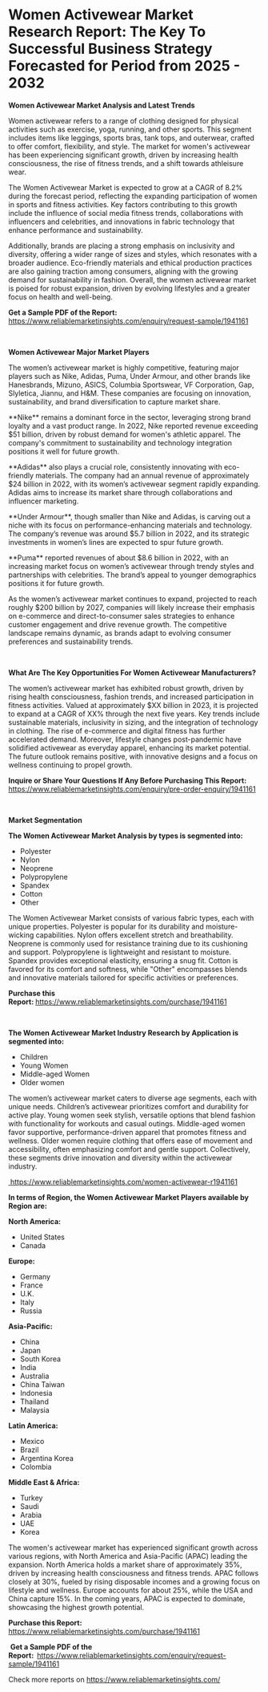 <p><h1>Women Activewear Market Research Report: The Key To Successful Business Strategy Forecasted for Period from 2025 - 2032</h1></p><p><strong>Women Activewear Market Analysis and Latest Trends</strong></p>
<p><p>Women activewear refers to a range of clothing designed for physical activities such as exercise, yoga, running, and other sports. This segment includes items like leggings, sports bras, tank tops, and outerwear, crafted to offer comfort, flexibility, and style. The market for women's activewear has been experiencing significant growth, driven by increasing health consciousness, the rise of fitness trends, and a shift towards athleisure wear.</p><p>The Women Activewear Market is expected to grow at a CAGR of 8.2% during the forecast period, reflecting the expanding participation of women in sports and fitness activities. Key factors contributing to this growth include the influence of social media fitness trends, collaborations with influencers and celebrities, and innovations in fabric technology that enhance performance and sustainability. </p><p>Additionally, brands are placing a strong emphasis on inclusivity and diversity, offering a wider range of sizes and styles, which resonates with a broader audience. Eco-friendly materials and ethical production practices are also gaining traction among consumers, aligning with the growing demand for sustainability in fashion. Overall, the women activewear market is poised for robust expansion, driven by evolving lifestyles and a greater focus on health and well-being.</p></p>
<p><strong>Get a Sample PDF of the Report:&nbsp;</strong> <a href="https://www.reliablemarketinsights.com/enquiry/request-sample/1941161?utm_campaign=2535&utm_medium=2&utm_source=Github&utm_content=ia&utm_term=05042025&utm_id=women-activewear">https://www.reliablemarketinsights.com/enquiry/request-sample/1941161</a></p>
<p>&nbsp;</p>
<p><strong>Women Activewear Major Market Players</strong></p>
<p><p>The women’s activewear market is highly competitive, featuring major players such as Nike, Adidas, Puma, Under Armour, and other brands like Hanesbrands, Mizuno, ASICS, Columbia Sportswear, VF Corporation, Gap, Slyletica, Jiannu, and H&M. These companies are focusing on innovation, sustainability, and brand diversification to capture market share.</p><p>**Nike** remains a dominant force in the sector, leveraging strong brand loyalty and a vast product range. In 2022, Nike reported revenue exceeding $51 billion, driven by robust demand for women's athletic apparel. The company's commitment to sustainability and technology integration positions it well for future growth.</p><p>**Adidas** also plays a crucial role, consistently innovating with eco-friendly materials. The company had an annual revenue of approximately $24 billion in 2022, with its women’s activewear segment rapidly expanding. Adidas aims to increase its market share through collaborations and influencer marketing.</p><p>**Under Armour**, though smaller than Nike and Adidas, is carving out a niche with its focus on performance-enhancing materials and technology. The company’s revenue was around $5.7 billion in 2022, and its strategic investments in women’s lines are expected to spur future growth.</p><p>**Puma** reported revenues of about $8.6 billion in 2022, with an increasing market focus on women’s activewear through trendy styles and partnerships with celebrities. The brand’s appeal to younger demographics positions it for future growth.</p><p>As the women’s activewear market continues to expand, projected to reach roughly $200 billion by 2027, companies will likely increase their emphasis on e-commerce and direct-to-consumer sales strategies to enhance customer engagement and drive revenue growth. The competitive landscape remains dynamic, as brands adapt to evolving consumer preferences and sustainability trends.</p></p>
<p>&nbsp;</p>
<p><strong>What Are The Key Opportunities For Women Activewear Manufacturers?</strong></p>
<p><p>The women’s activewear market has exhibited robust growth, driven by rising health consciousness, fashion trends, and increased participation in fitness activities. Valued at approximately $XX billion in 2023, it is projected to expand at a CAGR of XX% through the next five years. Key trends include sustainable materials, inclusivity in sizing, and the integration of technology in clothing. The rise of e-commerce and digital fitness has further accelerated demand. Moreover, lifestyle changes post-pandemic have solidified activewear as everyday apparel, enhancing its market potential. The future outlook remains positive, with innovative designs and a focus on wellness continuing to propel growth.</p></p>
<p><strong>Inquire or Share Your Questions If Any Before Purchasing This Report:</strong> <a href="https://www.reliablemarketinsights.com/enquiry/pre-order-enquiry/1941161?utm_campaign=2535&utm_medium=2&utm_source=Github&utm_content=ia&utm_term=05042025&utm_id=women-activewear">https://www.reliablemarketinsights.com/enquiry/pre-order-enquiry/1941161</a></p>
<p>&nbsp;</p>
<p><strong>Market Segmentation</strong></p>
<p><strong>The Women Activewear Market Analysis by types is segmented into:</strong></p>
<p><ul><li>Polyester</li><li>Nylon</li><li>Neoprene</li><li>Polypropylene</li><li>Spandex</li><li>Cotton</li><li>Other</li></ul></p>
<p><p>The Women Activewear Market consists of various fabric types, each with unique properties. Polyester is popular for its durability and moisture-wicking capabilities. Nylon offers excellent stretch and breathability. Neoprene is commonly used for resistance training due to its cushioning and support. Polypropylene is lightweight and resistant to moisture. Spandex provides exceptional elasticity, ensuring a snug fit. Cotton is favored for its comfort and softness, while "Other" encompasses blends and innovative materials tailored for specific activities or preferences.</p></p>
<p><strong>Purchase this Report:&nbsp;</strong><a href="https://www.reliablemarketinsights.com/purchase/1941161?utm_campaign=2535&utm_medium=2&utm_source=Github&utm_content=ia&utm_term=05042025&utm_id=women-activewear">https://www.reliablemarketinsights.com/purchase/1941161</a></p>
<p>&nbsp;</p>
<p><strong>The Women Activewear Market Industry Research by Application is segmented into:</strong></p>
<p><ul><li>Children</li><li>Young Women</li><li>Middle-aged Women</li><li>Older women</li></ul></p>
<p><p>The women’s activewear market caters to diverse age segments, each with unique needs. Children’s activewear prioritizes comfort and durability for active play. Young women seek stylish, versatile options that blend fashion with functionality for workouts and casual outings. Middle-aged women favor supportive, performance-driven apparel that promotes fitness and wellness. Older women require clothing that offers ease of movement and accessibility, often emphasizing comfort and gentle support. Collectively, these segments drive innovation and diversity within the activewear industry.</p></p>
<p><a href="https://www.reliablemarketinsights.com/women-activewear-r1941161?utm_campaign=2535&utm_medium=2&utm_source=Github&utm_content=ia&utm_term=05042025&utm_id=women-activewear">&nbsp;https://www.reliablemarketinsights.com/women-activewear-r1941161</a></p>
<p><strong>In terms of Region, the Women Activewear Market Players available by Region are:</strong></p>
<p>
    <p> <strong> North America: </strong>
        <ul>
            <li>United States</li>
            <li>Canada</li>
        </ul>
        </p> 
    <p> <strong> Europe: </strong>
        <ul>
            <li>Germany</li>
            <li>France</li>
            <li>U.K.</li>
            <li>Italy</li>
            <li>Russia</li>
        </ul>
        </p> 
    <p> <strong> Asia-Pacific: </strong>
        <ul>
            <li>China</li>
            <li>Japan</li>
            <li>South Korea</li>
            <li>India</li>
            <li>Australia</li>
            <li>China Taiwan</li>
            <li>Indonesia</li>
            <li>Thailand</li>
            <li>Malaysia</li>
        </ul>
        </p> 
    <p> <strong> Latin America: </strong>
        <ul>
            <li>Mexico</li>
            <li>Brazil</li>
            <li>Argentina Korea</li>
            <li>Colombia</li>
        </ul>
        </p> 
    <p> <strong> Middle East & Africa: </strong>
        <ul>
            <li>Turkey</li>
            <li>Saudi</li>
            <li>Arabia</li>
            <li>UAE</li>
            <li>Korea</li>
        </ul>
    </p>
    </p>
<p><p>The women's activewear market has experienced significant growth across various regions, with North America and Asia-Pacific (APAC) leading the expansion. North America holds a market share of approximately 35%, driven by increasing health consciousness and fitness trends. APAC follows closely at 30%, fueled by rising disposable incomes and a growing focus on lifestyle and wellness. Europe accounts for about 25%, while the USA and China capture 15%. In the coming years, APAC is expected to dominate, showcasing the highest growth potential.</p></p>
<p><strong>Purchase this Report: </strong><a href="https://www.reliablemarketinsights.com/purchase/1941161?utm_campaign=2535&utm_medium=2&utm_source=Github&utm_content=ia&utm_term=05042025&utm_id=women-activewear">https://www.reliablemarketinsights.com/purchase/1941161</a></p>
<p>&nbsp;<strong>Get a Sample PDF of the Report:&nbsp;&nbsp;</strong><a href="https://www.reliablemarketinsights.com/enquiry/request-sample/1941161?utm_campaign=2535&utm_medium=2&utm_source=Github&utm_content=ia&utm_term=05042025&utm_id=women-activewear">https://www.reliablemarketinsights.com/enquiry/request-sample/1941161</a></p>
<p><strong></strong></p>
<p>Check more reports on <a href="https://www.reliablemarketinsights.com/?utm_campaign=2535&utm_medium=2&utm_source=Github&utm_content=ia&utm_term=05042025&utm_id=women-activewear">https://www.reliablemarketinsights.com/</a></p>